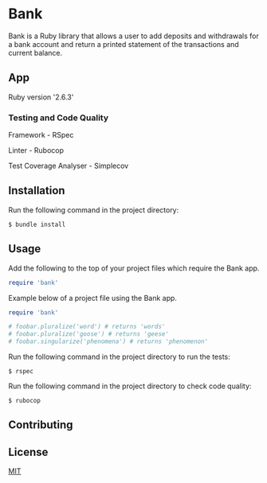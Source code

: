 # Bank

Bank is a Ruby library that allows a user to add deposits and withdrawals for a bank account and return a printed statement of the transactions and current balance.

## App 

Ruby version '2.6.3'

### Testing and Code Quality

Framework - RSpec 

Linter - Rubocop

Test Coverage Analyser - Simplecov

## Installation

Run the following command in the project directory:

```
$ bundle install
```

## Usage

Add the following to the top of your project files which require the Bank app.

```ruby
require 'bank'
```

Example below of a project file using the Bank app.

```ruby
require 'bank'

# foobar.pluralize('word') # returns 'words'
# foobar.pluralize('goose') # returns 'geese'
# foobar.singularize('phenomena') # returns 'phenomenon'
```

Run the following command in the project directory to run the tests:

```
$ rspec
```

Run the following command in the project directory to check code quality:

```
$ rubocop
```

## Contributing


## License
[MIT](domtunstill)